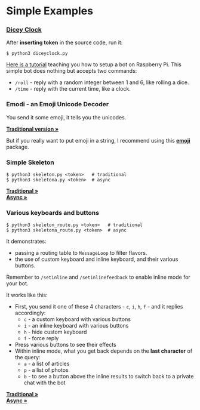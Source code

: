 # Simple Examples

### [Dicey Clock](diceyclock.py)

After **inserting token** in the source code, run it:

```
$ python3 diceyclock.py
```

[Here is a tutorial](http://www.instructables.com/id/Set-up-Telegram-Bot-on-Raspberry-Pi/)
teaching you how to setup a bot on Raspberry Pi. This simple bot does nothing
but accepts two commands:

- `/roll` - reply with a random integer between 1 and 6, like rolling a dice.
- `/time` - reply with the current time, like a clock.

### Emodi - an Emoji Unicode Decoder

You send it some emoji, it tells you the unicodes.

**[Traditional version »](emodi.py)**   

But if you really want to put emoji in a string, I recommend using this
**[emoji](https://pypi.python.org/pypi/emoji/)** package.

### Simple Skeleton

```
$ python3 skeleton.py <token>   # traditional
$ python3 skeletona.py <token>  # async
```

**[Traditional »](skeleton.py)**   
**[Async »](skeletona.py)**  

### Various keyboards and buttons

```
$ python3 skeleton_route.py <token>   # traditional
$ python3 skeletona_route.py <token>  # async
```

It demonstrates:

- passing a routing table to `MessageLoop` to filter flavors.
- the use of custom keyboard and inline keyboard, and their various buttons.

Remember to `/setinline` and `/setinlinefeedback` to enable inline mode for your bot.

It works like this:

- First, you send it one of these 4 characters - `c`, `i`, `h`, `f` - and it replies accordingly:
    - `c` - a custom keyboard with various buttons
    - `i` - an inline keyboard with various buttons
    - `h` - hide custom keyboard
    - `f` - force reply
- Press various buttons to see their effects
- Within inline mode, what you get back depends on the **last character** of the query:
    - `a` - a list of articles
    - `p` - a list of photos
    - `b` - to see a button above the inline results to switch back to a private chat with the bot

**[Traditional »](skeleton_route.py)**   
**[Async »](skeletona_route.py)**  
